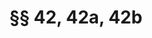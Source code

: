 ---
title: "§§ 42, 42a, 42b"
draft: false
exceptions:
- info52a
memberstates:
- AT
score: 3
compensation:
- Compensated
remarks: |
 


link: ""
---